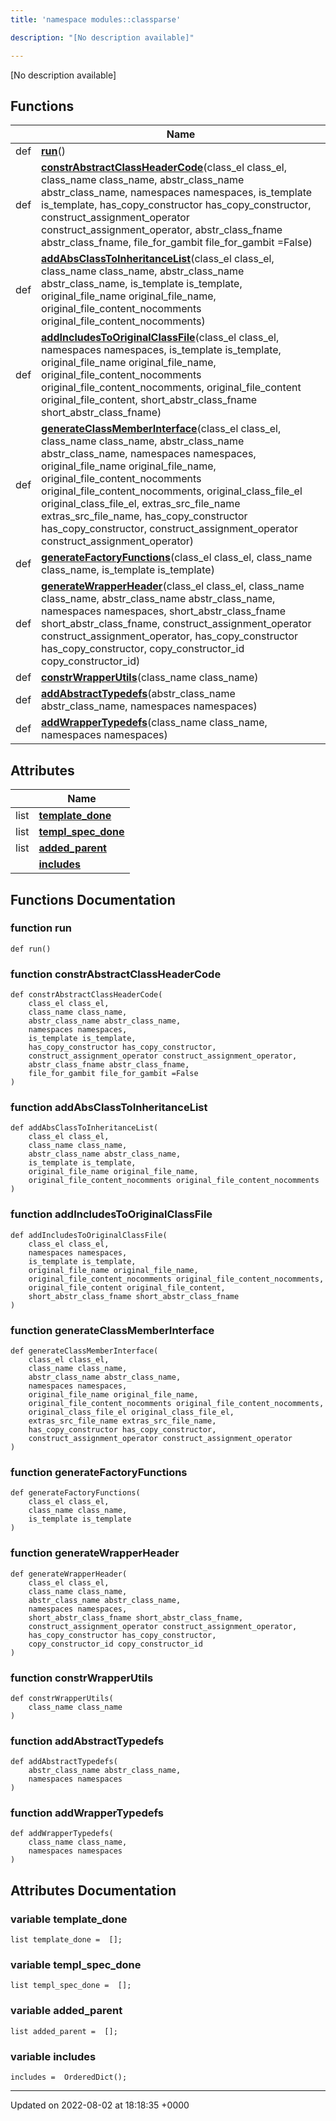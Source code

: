 ```yaml
---
title: 'namespace modules::classparse'

description: "[No description available]"

---
```







[No description available]

## Functions

|                | Name           |
| -------------- | -------------- |
| def | **[run](/documentation/code/colliderbit_development/namespaces/namespacemodules_1_1classparse/#function-run)**() |
| def | **[constrAbstractClassHeaderCode](/documentation/code/colliderbit_development/namespaces/namespacemodules_1_1classparse/#function-constrabstractclassheadercode)**(class_el class_el, class_name class_name, abstr_class_name abstr_class_name, namespaces namespaces, is_template is_template, has_copy_constructor has_copy_constructor, construct_assignment_operator construct_assignment_operator, abstr_class_fname abstr_class_fname, file_for_gambit file_for_gambit =False) |
| def | **[addAbsClassToInheritanceList](/documentation/code/colliderbit_development/namespaces/namespacemodules_1_1classparse/#function-addabsclasstoinheritancelist)**(class_el class_el, class_name class_name, abstr_class_name abstr_class_name, is_template is_template, original_file_name original_file_name, original_file_content_nocomments original_file_content_nocomments) |
| def | **[addIncludesToOriginalClassFile](/documentation/code/colliderbit_development/namespaces/namespacemodules_1_1classparse/#function-addincludestooriginalclassfile)**(class_el class_el, namespaces namespaces, is_template is_template, original_file_name original_file_name, original_file_content_nocomments original_file_content_nocomments, original_file_content original_file_content, short_abstr_class_fname short_abstr_class_fname) |
| def | **[generateClassMemberInterface](/documentation/code/colliderbit_development/namespaces/namespacemodules_1_1classparse/#function-generateclassmemberinterface)**(class_el class_el, class_name class_name, abstr_class_name abstr_class_name, namespaces namespaces, original_file_name original_file_name, original_file_content_nocomments original_file_content_nocomments, original_class_file_el original_class_file_el, extras_src_file_name extras_src_file_name, has_copy_constructor has_copy_constructor, construct_assignment_operator construct_assignment_operator) |
| def | **[generateFactoryFunctions](/documentation/code/colliderbit_development/namespaces/namespacemodules_1_1classparse/#function-generatefactoryfunctions)**(class_el class_el, class_name class_name, is_template is_template) |
| def | **[generateWrapperHeader](/documentation/code/colliderbit_development/namespaces/namespacemodules_1_1classparse/#function-generatewrapperheader)**(class_el class_el, class_name class_name, abstr_class_name abstr_class_name, namespaces namespaces, short_abstr_class_fname short_abstr_class_fname, construct_assignment_operator construct_assignment_operator, has_copy_constructor has_copy_constructor, copy_constructor_id copy_constructor_id) |
| def | **[constrWrapperUtils](/documentation/code/colliderbit_development/namespaces/namespacemodules_1_1classparse/#function-constrwrapperutils)**(class_name class_name) |
| def | **[addAbstractTypedefs](/documentation/code/colliderbit_development/namespaces/namespacemodules_1_1classparse/#function-addabstracttypedefs)**(abstr_class_name abstr_class_name, namespaces namespaces) |
| def | **[addWrapperTypedefs](/documentation/code/colliderbit_development/namespaces/namespacemodules_1_1classparse/#function-addwrappertypedefs)**(class_name class_name, namespaces namespaces) |

## Attributes

|                | Name           |
| -------------- | -------------- |
| list | **[template_done](/documentation/code/colliderbit_development/namespaces/namespacemodules_1_1classparse/#variable-template-done)**  |
| list | **[templ_spec_done](/documentation/code/colliderbit_development/namespaces/namespacemodules_1_1classparse/#variable-templ-spec-done)**  |
| list | **[added_parent](/documentation/code/colliderbit_development/namespaces/namespacemodules_1_1classparse/#variable-added-parent)**  |
| | **[includes](/documentation/code/colliderbit_development/namespaces/namespacemodules_1_1classparse/#variable-includes)**  |


## Functions Documentation

### function run

```
def run()
```


### function constrAbstractClassHeaderCode

```
def constrAbstractClassHeaderCode(
    class_el class_el,
    class_name class_name,
    abstr_class_name abstr_class_name,
    namespaces namespaces,
    is_template is_template,
    has_copy_constructor has_copy_constructor,
    construct_assignment_operator construct_assignment_operator,
    abstr_class_fname abstr_class_fname,
    file_for_gambit file_for_gambit =False
)
```


### function addAbsClassToInheritanceList

```
def addAbsClassToInheritanceList(
    class_el class_el,
    class_name class_name,
    abstr_class_name abstr_class_name,
    is_template is_template,
    original_file_name original_file_name,
    original_file_content_nocomments original_file_content_nocomments
)
```


### function addIncludesToOriginalClassFile

```
def addIncludesToOriginalClassFile(
    class_el class_el,
    namespaces namespaces,
    is_template is_template,
    original_file_name original_file_name,
    original_file_content_nocomments original_file_content_nocomments,
    original_file_content original_file_content,
    short_abstr_class_fname short_abstr_class_fname
)
```


### function generateClassMemberInterface

```
def generateClassMemberInterface(
    class_el class_el,
    class_name class_name,
    abstr_class_name abstr_class_name,
    namespaces namespaces,
    original_file_name original_file_name,
    original_file_content_nocomments original_file_content_nocomments,
    original_class_file_el original_class_file_el,
    extras_src_file_name extras_src_file_name,
    has_copy_constructor has_copy_constructor,
    construct_assignment_operator construct_assignment_operator
)
```


### function generateFactoryFunctions

```
def generateFactoryFunctions(
    class_el class_el,
    class_name class_name,
    is_template is_template
)
```


### function generateWrapperHeader

```
def generateWrapperHeader(
    class_el class_el,
    class_name class_name,
    abstr_class_name abstr_class_name,
    namespaces namespaces,
    short_abstr_class_fname short_abstr_class_fname,
    construct_assignment_operator construct_assignment_operator,
    has_copy_constructor has_copy_constructor,
    copy_constructor_id copy_constructor_id
)
```


### function constrWrapperUtils

```
def constrWrapperUtils(
    class_name class_name
)
```


### function addAbstractTypedefs

```
def addAbstractTypedefs(
    abstr_class_name abstr_class_name,
    namespaces namespaces
)
```


### function addWrapperTypedefs

```
def addWrapperTypedefs(
    class_name class_name,
    namespaces namespaces
)
```



## Attributes Documentation

### variable template_done

```
list template_done =  [];
```


### variable templ_spec_done

```
list templ_spec_done =  [];
```


### variable added_parent

```
list added_parent =  [];
```


### variable includes

```
includes =  OrderedDict();
```





-------------------------------

Updated on 2022-08-02 at 18:18:35 +0000